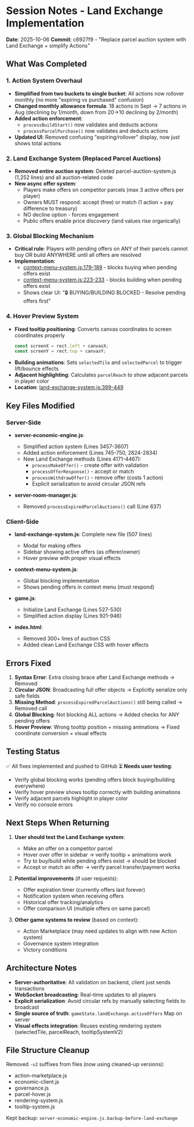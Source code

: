 # Session Notes - Land Exchange Implementation

**Date**: 2025-10-06
**Commit**: c6927f9 - "Replace parcel auction system with Land Exchange + simplify Actions"

## What Was Completed

### 1. Action System Overhaul
- **Simplified from two buckets to single bucket**: All actions now rollover monthly (no more "expiring vs purchased" confusion)
- **Changed monthly allowance formula**: 18 actions in Sept → 7 actions in Aug (declining by 1/month, down from 20→10 declining by 2/month)
- **Added action enforcement**:
  - `processBuildStart()` now validates and deducts actions
  - `processParcelPurchase()` now validates and deducts actions
- **Updated UI**: Removed confusing "expiring/rollover" display, now just shows total actions

### 2. Land Exchange System (Replaced Parcel Auctions)
- **Removed entire auction system**: Deleted parcel-auction-system.js (1,252 lines) and all auction-related code
- **New async offer system**:
  - Players make offers on competitor parcels (max 3 active offers per player)
  - Owners MUST respond: accept (free) or match (1 action + pay difference to treasury)
  - NO decline option - forces engagement
  - Public offers enable price discovery (land values rise organically)

### 3. Global Blocking Mechanism
- **Critical rule**: Players with pending offers on ANY of their parcels cannot buy OR build ANYWHERE until all offers are resolved
- **Implementation**:
  - [context-menu-system.js:179-189](context-menu-system.js#L179-L189) - blocks buying when pending offers exist
  - [context-menu-system.js:223-233](context-menu-system.js#L223-L233) - blocks building when pending offers exist
  - Shows clear UI: "🔒 BUYING/BUILDING BLOCKED - Resolve pending offers first"

### 4. Hover Preview System
- **Fixed tooltip positioning**: Converts canvas coordinates to screen coordinates properly
  ```javascript
  const screenX = rect.left + canvasX;
  const screenY = rect.top + canvasY;
  ```
- **Building animations**: Sets `selectedTile` and `selectedParcel` to trigger lift/bounce effects
- **Adjacent highlighting**: Calculates `parcelReach` to show adjacent parcels in player color
- **Location**: [land-exchange-system.js:399-449](land-exchange-system.js#L399-L449)

## Key Files Modified

### Server-Side
- **server-economic-engine.js**:
  - Simplified action system (Lines 3457-3607)
  - Added action enforcement (Lines 745-750, 2824-2834)
  - New Land Exchange methods (Lines 4171-4467):
    - `processMakeOffer()` - create offer with validation
    - `processOfferResponse()` - accept or match
    - `processWithdrawOffer()` - remove offer (costs 1 action)
    - Explicit serialization to avoid circular JSON refs

- **server-room-manager.js**:
  - Removed `processExpiredParcelAuctions()` call (Line 637)

### Client-Side
- **land-exchange-system.js**: Complete new file (507 lines)
  - Modal for making offers
  - Sidebar showing active offers (as offerer/owner)
  - Hover preview with proper visual effects

- **context-menu-system.js**:
  - Global blocking implementation
  - Shows pending offers in context menu (must respond)

- **game.js**:
  - Initialize Land Exchange (Lines 527-530)
  - Simplified action display (Lines 921-946)

- **index.html**:
  - Removed 300+ lines of auction CSS
  - Added clean Land Exchange CSS with hover effects

## Errors Fixed

1. **Syntax Error**: Extra closing brace after Land Exchange methods → Removed
2. **Circular JSON**: Broadcasting full offer objects → Explicitly serialize only safe fields
3. **Missing Method**: `processExpiredParcelAuctions()` still being called → Removed call
4. **Global Blocking**: Not blocking ALL actions → Added checks for ANY pending offers
5. **Hover Preview**: Wrong tooltip position + missing animations → Fixed coordinate conversion + visual effects

## Testing Status

✅ All fixes implemented and pushed to GitHub
⏳ **Needs user testing**:
- Verify global blocking works (pending offers block buying/building everywhere)
- Verify hover preview shows tooltip correctly with building animations
- Verify adjacent parcels highlight in player color
- Verify no console errors

## Next Steps When Returning

1. **User should test the Land Exchange system**:
   - Make an offer on a competitor parcel
   - Hover over offer in sidebar → verify tooltip + animations work
   - Try to buy/build while pending offers exist → should be blocked
   - Accept or match an offer → verify parcel transfer/payment works

2. **Potential improvements** (if user requests):
   - Offer expiration timer (currently offers last forever)
   - Notification system when receiving offers
   - Historical offer tracking/analytics
   - Offer comparison UI (multiple offers on same parcel)

3. **Other game systems to review** (based on context):
   - Action Marketplace (may need updates to align with new Action system)
   - Governance system integration
   - Victory conditions

## Architecture Notes

- **Server-authoritative**: All validation on backend, client just sends transactions
- **WebSocket broadcasting**: Real-time updates to all players
- **Explicit serialization**: Avoid circular refs by manually selecting fields to broadcast
- **Single source of truth**: `gameState.landExchange.activeOffers` Map on server
- **Visual effects integration**: Reuses existing rendering system (selectedTile, parcelReach, tooltipSystemV2)

## File Structure Cleanup

Removed `-v2` suffixes from files (now using cleaned-up versions):
- action-marketplace.js
- economic-client.js
- governance.js
- parcel-hover.js
- rendering-system.js
- tooltip-system.js

Kept backup: `server-economic-engine.js.backup-before-land-exchange`
